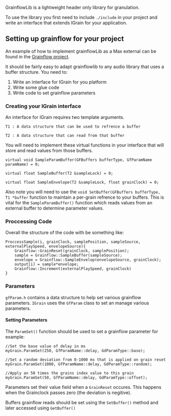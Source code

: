 GrainflowLib is a lightweight header only library for granulation.

To use the library you first need to include `./include` in your project and write an interface that extends IGrain for your application.

## Setting up grainflow for your project

An example of how to implement grainflowLib as a Max external can be found in the [Grainflow project](https://github.com/composingcap/grainflow/tree/f/external/source/projects/grainflow.voice_tilde).

It should be fairly easy to adapt grainflowlib to any audio library that uses a buffer structure. You need to:
1. Write an interface for IGrain for you platform
2. Write some glue code 
3. Write code to set grainflow parameters 

### Creating your IGrain interface

An interface for IGrain requires two template arguments.
```
T1 : A data structure that can be used to refrence a buffer 

T2 : A data structure that can read from that buffer
```

You will need to implement these virtual functions in your interface that will store and read values from those buffers.
```
virtual void SampleParamBuffer(GFBuffers bufferType, GfParamName paramName) = 0;

virtual float SampleBuffer(T2 &sampleLock) = 0;

virtual float SampleEnvelope(T2 &sampleLock, float grainClock) = 0;
```

Also note you will need to use the `void SetBuffer(GFBuffers bufferType, T1 *buffer` function to maintain a per-grain refrence to your buffers. This is vital for the `SampleParamBuffer()` function which reads values from an external buffer to determine parameter values.

### Proccessing Code
Overall the structure of the code with be something like: 
```
ProccessSample(i, grainClock, samplePosition, sampleSource, externalPlaySpeed, envelopeSource){
    Grainflow::GrainReset(grainClock, samplePosition);
    sample = Grainflow::SampleBuffer(sampleSource);
    envelope = Grainflow::SampleEnvelop(envelopeSource, grainClock);
    output[i] = sample*envelope;
    Grainflow::Increment(externalPlaySpeed, grainClock)
}
```

### Parameters 
`gfParam.h`  contains a data structure to help set various grainflow parameters. `IGrain` uses the `GfParam` class to set an manage various parameters. 

#### Setting Parameters

The `ParamSet()` function should be used to set a grainflow parameter for example:
```
//Set the base value of delay in ms 
myGrain.ParamSet(250, GfParamName::delay, GdParamType::base); 

//Set a random deviation from 0-1000 ms that is applied on grain reset
myGrain.ParamSet(1000, GfParamName::delay, GdParamType::random);

//Apply an 50 times the grains index value to this grain
myGrain.ParamSet(50, GfParamName::delay, GdParamType::offset);
```
Parameters set their value field when a `GrainReset` occures. This happens when the Grainclock passes zero (the deviation is negitive).

Buffers grainflow reads should be set using the `SetBuffer()` method and later accessed using `GetBuffer()` 
